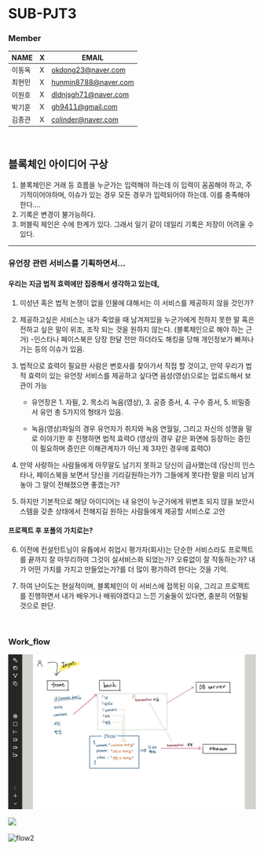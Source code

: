 # SUB-PJT3


### Member

| NAME   | X    | EMAIL                |
| ------ | ---- | -------------------- |
| 이동옥 | X    | okdong23@naver.com   |
| 최현민 | X    | hunmin8788@naver.com |
| 이원호 | X    | dldnjsgh71@naver.com |
| 박기훈 | X    | gh9411@gmail.com     |
| 김종관 | X    | colinder@naver.com   |

​      		

## 블록체인 아이디어 구상

1. 블록체인은 거래 등 흐름을 누군가는 입력해야 하는데 
    이 입력이 꼼꼼해야 하고, 주기적이어야하며, 이슈가 있는 경우 모든 경우가 입력되어야 하는데.
    이를 충족해야 한다....
2. 기록은 변경이 불가능하다.
3. 퍼블릭 체인은 수에 한계가 있다. 그래서 일기 같이 데일리 기록은 저장이 어려울 수 있다. 





----------------------------------------------------------------------------------------------------------------------------------------------------------------

### 유언장 관련 서비스를 기획하면서...

#### 우리는 지금 법적 효력에만 집중해서 생각하고 있는데,

1. 미성년 혹은 법적 논쟁이 없을 인물에 대해서는 이 서비스를 제공하지 않을 것인가?

2. 제공하고싶은 서비스는 내가 죽었을 때 남겨져있을 누군가에게 전하지 못한 말 혹은 전하고 싶은 말이 위조, 조작 되는 것을 원하지 않는다. (블록체인으로 해야 하는 근거)
   	-인스타나 페이스북은 당장 한달 전만 하더라도 해킹을 당해 개인정보가 빠져나가는 등의 이슈가 있음.

3. 법적으로 효력이 필요한 사람은 변호사를 찾아가서 직접 할 것이고, 만약 우리가 법적 효력이 있는 유언장 서비스를 제공하고 싶다면 음성(영상)으로는 업로드해서 보관이 가능

      - 유언장은 1. 자필, 2. 목소리 녹음(영상), 3. 공증 증서, 4. 구수 증서, 5. 비밀증서 유언  총 5가지의 형태가 있음.

      - 녹음(영상)파일의 경우 유언자가 취지와 녹음 연월일, 그리고 자신의 성명을 말로 이야기한 후 진행하면 법적 효력O 
        (영상의 경우 같은 화면에 등장하는 증인이 필요하며 증인은 이해관계자가 아닌 제 3자인 경우에 효력O)

4. 만약 사랑하는 사람들에게 아무말도 남기지 못하고 당신이 급사했는데 (당신의 인스타나, 페이스북을 보면서 당신을 기리길원하는가?)
         그들에게 못다한 말을 미리 남겨놓아 그 말이 전해졌으면 좋겠는가?

5. 하지만 기본적으로 해당 아이디어는 내 유언이 누군가에게 위변조 되지 않을 보안시스템을 갖춘 상태에서 전해지길 원하는 사람들에게 제공할 서비스로 고안



#### 프로젝트 후 포폴의 가치로는?

6. 이전에 컨설턴트님이 유튭에서 취업시 평가자(회사)는 단순한 서비스라도 프로젝트를 끝까지 잘 마무리하여 그것이 실서비스화 되었는가? 오류없이 잘 작동하는가?
         내가 어떤 가치를 가지고 만들었는가?를 더 많이 평가하려 한다는 것을 기억. 

7. 하여 난이도는 현실적이며, 블록체인이 이 서비스에 접목된 이유, 그리고 프로젝트를 진행하면서 내가 배우거나 배워야겠다고 느낀 기술들이 있다면,  충분히 어필될 것으로 판단.



​		

### Work_flow

<img src="/assets/User_flow_input.jpg" width="auto"></img>

<img src="/assets/User_flow_search.jpg" width="auto"></img>

<img src="/assets/User_flow_deliver.jpg" width="auto" alt="flow2"></img>
